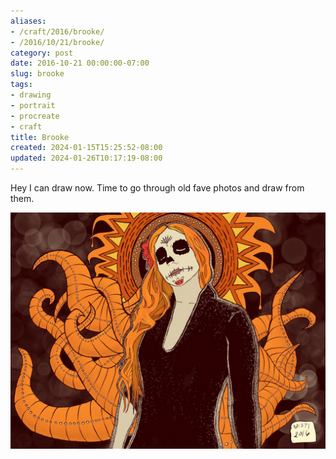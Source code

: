 ```yaml
---
aliases:
- /craft/2016/brooke/
- /2016/10/21/brooke/
category: post
date: 2016-10-21 00:00:00-07:00
slug: brooke
tags:
- drawing
- portrait
- procreate
- craft
title: Brooke
created: 2024-01-15T15:25:52-08:00
updated: 2024-01-26T10:17:19-08:00
---
```


Hey I can draw now. Time to go through old fave photos and draw from them.

![attachments/img/2016/cover-2016-10-21.jpg](../../../attachments/img/2016/cover-2016-10-21.jpg)
